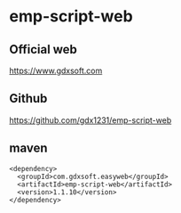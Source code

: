 # emp-script-web

## Official web
https://www.gdxsoft.com 

## Github
https://github.com/gdx1231/emp-script-web


## maven
```
<dependency>
  <groupId>com.gdxsoft.easyweb</groupId>
  <artifactId>emp-script-web</artifactId>
  <version>1.1.10</version>
</dependency>
```